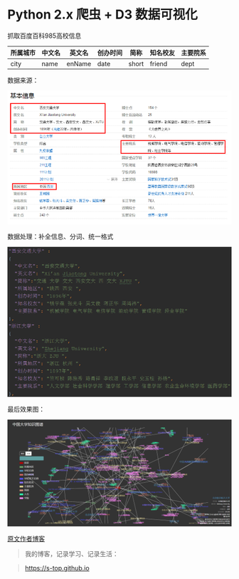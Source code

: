 # Python 2.x 爬虫 + D3 数据可视化

抓取百度百科985高校信息

所属城市  | 中文名  | 英文名  | 创办时间  | 简称  | 知名校友  | 主要院系
--------- | --------- | --------- | --------- | --------- | --------- | ---------
city  | name  | enName  | date  | short  | friend  | dept

数据来源：

![image](image/2.png)

数据处理：补全信息、分词、统一格式

![image](image/3.png)

最后效果图：

![image](image/1.png)

[原文作者博客](http://zhanghonglun.cn/)

>我的博客，记录学习、记录生活：

>https://s-top.github.io

